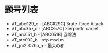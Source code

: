 # 题号列表

- AT_abc029_c - [ABC029C] Brute-force Attack
- AT_abc357_c - [ABC357C] Sierpinski carpet
- AT_arc051_b - [ARC051B] 互除法
- AT_atc002_b - n^p mod m
- AT_joi2007ho_a - 最大の和
